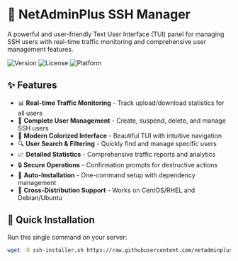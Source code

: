 # 🚀 NetAdminPlus SSH Manager

A powerful and user-friendly Text User Interface (TUI) panel for managing SSH users with real-time traffic monitoring and comprehensive user management features.

![Version](https://img.shields.io/badge/version-2.0-blue.svg)
![License](https://img.shields.io/badge/license-AGPL%20v3-green.svg)
![Platform](https://img.shields.io/badge/platform-Linux-lightgrey.svg)

## ✨ Features

- 📊 **Real-time Traffic Monitoring** - Track upload/download statistics for all users
- 👥 **Complete User Management** - Create, suspend, delete, and manage SSH users
- 🎨 **Modern Colorized Interface** - Beautiful TUI with intuitive navigation
- 🔍 **User Search & Filtering** - Quickly find and manage specific users
- 📈 **Detailed Statistics** - Comprehensive traffic reports and analytics
- 🔒 **Secure Operations** - Confirmation prompts for destructive actions
- 🔄 **Auto-Installation** - One-command setup with dependency management
- 📱 **Cross-Distribution Support** - Works on CentOS/RHEL and Debian/Ubuntu

## 🚀 Quick Installation

Run this single command on your server:

```bash
wget -O ssh-installer.sh https://raw.githubusercontent.com/netadminplus/simple-sshvpn-manager/main/setup.sh && sudo sh ssh-installer.sh
